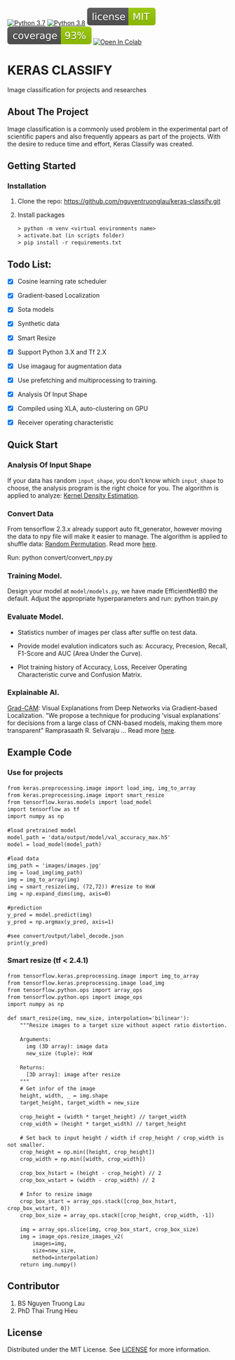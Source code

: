 [![Python 3.7](https://img.shields.io/badge/python-3.7-blue.svg)](https://www.python.org/downloads/release/python-370/)
[![Python 3.8](https://img.shields.io/badge/python-3.8-blue.svg)](https://www.python.org/downloads/release/python-380/)
[![MIT License][license-shield]][license-url]
[![Coverage][coverage-shield]][license-url]
[![Open In Colab](https://colab.research.google.com/assets/colab-badge.svg)](https://colab.research.google.com/)
# KERAS CLASSIFY

Image classification for projects and researches

<!-- ABOUT THE PROJECT -->
## About The Project

Image classification is a commonly used problem in the experimental part of scientific papers and also frequently appears as part of the projects. With the desire to reduce time and effort, Keras Classify was created.


<!-- GETTING STARTED -->
## Getting Started

### Installation

1. Clone the repo:  https://github.com/nguyentruonglau/keras-classify.git

2. Install packages
   ```
   > python -m venv <virtual environments name>
   > activate.bat (in scripts folder)
   > pip install -r requirements.txt
   ```

<!-- USAGE EXAMPLES -->
## Todo List:

- [x] Cosine learning rate scheduler
- [x] Gradient-based Localization
- [x] Sota models
- [x] Synthetic data
- [x] Smart Resize
- [x] Support Python 3.X and Tf 2.X
- [x] Use imagaug for augmentation data
- [x] Use prefetching and multiprocessing to training.
- [x] Analysis Of Input Shape
- [x] Compiled using XLA, auto-clustering on GPU
- [x] Receiver operating characteristic


## Quick Start

### Analysis Of Input Shape

If your data has random `input_shape`, you don't know which `input_shape` to choose, the analysis program is the right choice for you. The algorithm is applied to analyze: [Kernel Density Estimation](https://en.wikipedia.org/wiki/Kernel_density_estimation).

### Convert Data

From tensorflow 2.3.x already support auto fit_generator, however moving the data to npy file will make it easier to manage.
The algorithm is applied to shuffle data: [Random Permutation](https://en.wikipedia.org/wiki/Random_permutation). Read more [here](https://github.com/nguyentruonglau/keras-classify/blob/main/convert/readme.md).

Run: python convert/convert_npy.py


### Training Model.

Design your model at `model/models.py`, we have made EfficientNetB0 the default. Adjust the appropriate hyperparameters and run: python train.py

### Evaluate Model.


* Statistics number of images per class after suffle on test data.

* Provide model evalution indicators such as: Accuracy, Precesion, Recall, F1-Score and AUC (Area Under the Curve).

* Plot training history of Accuracy, Loss, Receiver Operating Characteristic curve and Confusion Matrix.


### Explainable AI.

[Grad-CAM](https://arxiv.org/abs/1610.02391): Visual Explanations from Deep Networks via Gradient-based Localization. "We propose a technique for producing 'visual explanations' for decisions from a large class of CNN-based models, making them more transparent" Ramprasaath R. Selvaraju ... Read more [here](https://github.com/nguyentruonglau/keras-classify/blob/main/explain/readme.md).


## Example Code


### Use for projects
  ```
  from keras.preprocessing.image import load_img, img_to_array
  from keras.preprocessing.image import smart_resize
  from tensorflow.keras.models import load_model
  import tensorflow as tf
  import numpy as np

  #load pretrained model
  model_path = 'data/output/model/val_accuracy_max.h5'
  model = load_model(model_path)

  #load data
  img_path = 'images/images.jpg'
  img = load_img(img_path)
  img = img_to_array(img)
  img = smart_resize(img, (72,72)) #resize to HxW
  img = np.expand_dims(img, axis=0)

  #prediction
  y_pred = model.predict(img)
  y_pred = np.argmax(y_pred, axis=1)

  #see convert/output/label_decode.json
  print(y_pred)
  ```


### Smart resize (tf < 2.4.1)

  ```
  from tensorflow.keras.preprocessing.image import img_to_array
  from tensorflow.keras.preprocessing.image load_img
  from tensorflow.python.ops import array_ops
  from tensorflow.python.ops import image_ops
  import numpy as np
  
  def smart_resize(img, new_size, interpolation='bilinear'):
      """Resize images to a target size without aspect ratio distortion.

      Arguments:
        img (3D array): image data
        new_size (tuple): HxW

      Returns:
        [3D array]: image after resize
      """
      # Get infor of the image
      height, width, _ = img.shape
      target_height, target_width = new_size

      crop_height = (width * target_height) // target_width
      crop_width = (height * target_width) // target_height

      # Set back to input height / width if crop_height / crop_width is not smaller.
      crop_height = np.min([height, crop_height])
      crop_width = np.min([width, crop_width])

      crop_box_hstart = (height - crop_height) // 2
      crop_box_wstart = (width - crop_width) // 2

      # Infor to resize image
      crop_box_start = array_ops.stack([crop_box_hstart, crop_box_wstart, 0])
      crop_box_size = array_ops.stack([crop_height, crop_width, -1])

      img = array_ops.slice(img, crop_box_start, crop_box_size)
      img = image_ops.resize_images_v2(
          images=img,
          size=new_size,
          method=interpolation)
      return img.numpy()
  ```


<!-- CONTRIBUTING -->
## Contributor

1. BS Nguyen Truong Lau
2. PhD Thai Trung Hieu

<!-- LICENSE -->
## License

Distributed under the MIT License. See [LICENSE](https://github.com/nguyentruonglau/keras-classify/blob/main/LICENSE.txt) for more information.

<!-- MARKDOWN LINKS & IMAGES -->
<!-- https://www.markdownguide.org/basic-syntax/#reference-style-links -->
[license-shield]: https://github.com/nguyentruonglau/keras-classify/blob/main/images/license-MIT-green.svg
[license-url]: https://github.com/nguyentruonglau/keras-classify/blob/main/LICENSE.txt
[coverage-shield]: https://github.com/nguyentruonglau/keras-classify/blob/main/images/coverage-93%25-green.svg
[coverage-url]: https://github.com/nguyentruonglau
